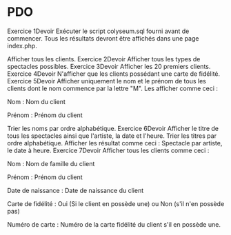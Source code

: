 # PDO


Exercice 1Devoir
Exécuter le script colyseum.sql fourni avant de commencer. Tous les résultats devront être affichés dans une page index.php.

Afficher tous les clients.
Exercice 2Devoir
Afficher tous les types de spectacles possibles.
Exercice 3Devoir
Afficher les 20 premiers clients.
Exercice 4Devoir
N'afficher que les clients possédant une carte de fidélité.
Exercice 5Devoir
Afficher uniquement le nom et le prénom de tous les clients dont le nom commence par la lettre "M".
Les afficher comme ceci :

Nom : Nom du client

Prénom : Prénom du client

Trier les noms par ordre alphabétique.
Exercice 6Devoir
Afficher le titre de tous les spectacles ainsi que l'artiste, la date et l'heure. Trier les titres par ordre alphabétique. Afficher les résultat comme ceci : Spectacle par artiste, le date à heure.
Exercice 7Devoir
Afficher tous les clients comme ceci :

Nom : Nom de famille du client

Prénom : Prénom du client

Date de naissance : Date de naissance du client

Carte de fidélité : Oui (Si le client en possède une) ou Non (s'il n'en possède pas)

Numéro de carte : Numéro de la carte fidélité du client s'il en possède une.
